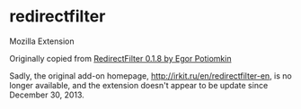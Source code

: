 # redirectfilter

Mozilla Extension

Originally copied from [RedirectFilter 0.1.8 by Egor Potiomkin](https://addons.mozilla.org/en-US/thunderbird/addon/redirectfilter/)

Sadly, the original add-on homepage, http://irkit.ru/en/redirectfilter-en, is no longer available, and the extension doesn't appear to be update since December 30, 2013.
